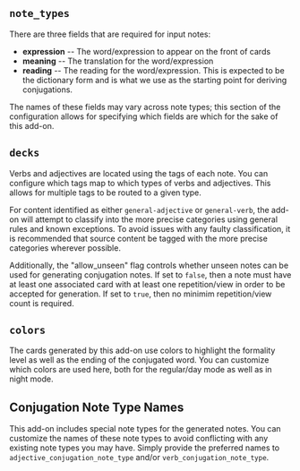 ## `note_types`

There are three fields that are required for input notes:

* **expression** -- The word/expression to appear on the front of cards
* **meaning** -- The translation for the word/expression
* **reading** -- The reading for the word/expression. This is expected to be the dictionary form and is what we use as the starting point for deriving conjugations.

The names of these fields may vary across note types; this section of the configuration allows for specifying which fields are which for the sake of this add-on.

## `decks`

Verbs and adjectives are located using the tags of each note. You can configure which tags map to which types of verbs and adjectives. This allows for multiple tags to be routed to a given type.

For content identified as either `general-adjective` or `general-verb`, the add-on will attempt to classify into the more precise categories using general rules and known exceptions. To avoid issues with any faulty classification, it is recommended that source content be tagged with the more precise categories wherever possible.

Additionally, the "allow_unseen" flag controls whether unseen notes can be used for generating conjugation notes. If set to `false`, then a note must have at least one associated card with at least one repetition/view in order to be accepted for generation. If set to `true`, then no minimim repetition/view count is required.

## `colors`

The cards generated by this add-on use colors to highlight the formality level as well as the ending of the conjugated word. You can customize which colors are used here, both for the regular/day mode as well as in night mode.

## Conjugation Note Type Names

This add-on includes special note types for the generated notes. You can customize the names of these note types to avoid conflicting with any existing note types you may have. Simply provide the preferred names to `adjective_conjugation_note_type` and/or `verb_conjugation_note_type`.